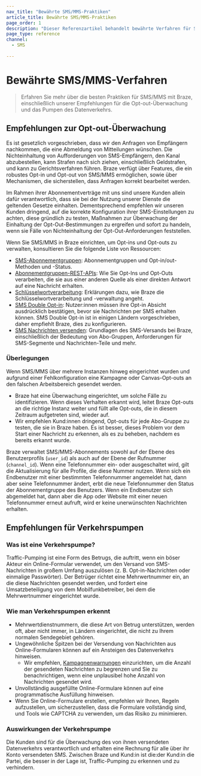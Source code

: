 ```yaml
---
nav_title: "Bewährte SMS/MMS-Praktiken"
article_title: Bewährte SMS/MMS-Praktiken
page_order: 1
description: "Dieser Referenzartikel behandelt bewährte Verfahren für SMS/MMS."
page_type: reference
channel:
  - SMS
  
---
```


# Bewährte SMS/MMS-Verfahren

> Erfahren Sie mehr über die besten Praktiken für SMS/MMS mit Braze, einschließlich unserer Empfehlungen für die Opt-out-Überwachung und das Pumpen des Datenverkehrs.

## Empfehlungen zur Opt-out-Überwachung

Es ist gesetzlich vorgeschrieben, dass wir den Anfragen von Empfängern nachkommen, die eine Abmeldung von Mitteilungen wünschen. Die Nichteinhaltung von Aufforderungen von SMS-Empfängern, den Kanal abzubestellen, kann Strafen nach sich ziehen, einschließlich Geldstrafen, und kann zu Gerichtsverfahren führen. Braze verfügt über Features, die ein robustes Opt-in und Opt-out von SMS/MMS ermöglichen, sowie über Mechanismen, die sicherstellen, dass Anfragen korrekt bearbeitet werden.

Im Rahmen ihrer Abonnementverträge mit uns sind unsere Kunden allein dafür verantwortlich, dass sie bei der Nutzung unserer Dienste die geltenden Gesetze einhalten. Dementsprechend empfehlen wir unseren Kunden dringend, auf die korrekte Konfiguration ihrer SMS-Einstellungen zu achten, diese gründlich zu testen, Maßnahmen zur Überwachung der Einhaltung der Opt-Out-Bestimmungen zu ergreifen und sofort zu handeln, wenn sie Fälle von Nichteinhaltung der Opt-Out-Anforderungen feststellen.

Wenn Sie SMS/MMS in Braze einrichten, um Opt-ins und Opt-outs zu verwalten, konsultieren Sie die folgende Liste von Ressourcen:
* [SMS-Abonnementgruppen]({{site.baseurl}}/user_guide/message_building_by_channel/sms/sms_subscription_group/): Abonnementgruppen und Opt-in/out-Methoden und -Status.
* [Abonnementgruppen-REST-APIs]({{site.baseurl}}/api/endpoints/subscription_groups): Wie Sie Opt-Ins und Opt-Outs verarbeiten, die sie aus einer anderen Quelle als einer direkten Antwort auf eine Nachricht erhalten.
* [Schlüsselwortverarbeitung]({{site.baseurl}}/user_guide/message_building_by_channel/sms/keywords): Erklärungen dazu, wie Braze die Schlüsselwortverarbeitung und -verwaltung angeht.
* [SMS Double Opt-in]({{site.baseurl}}/user_guide/message_building_by_channel/sms/keywords/sms_double_opt_in/): Nutzer:innen müssen ihre Opt-in Absicht ausdrücklich bestätigen, bevor sie Nachrichten per SMS erhalten können. SMS Double Opt-in ist in einigen Ländern vorgeschrieben, daher empfiehlt Braze, dies zu konfigurieren.
* [SMS Nachrichten versenden]({{site.baseurl}}/user_guide/message_building_by_channel/sms/sms_setup/sms_sending/): Grundlagen des SMS-Versands bei Braze, einschließlich der Bedeutung von Abo-Gruppen, Anforderungen für SMS-Segmente und Nachrichten-Teile und mehr.

### Überlegungen

Wenn SMS/MMS über mehrere Instanzen hinweg eingerichtet wurden und aufgrund einer Fehlkonfiguration eine Kampagne oder Canvas-Opt-outs an den falschen Arbeitsbereich gesendet werden.

* Braze hat eine Überwachung eingerichtet, um solche Fälle zu identifizieren. Wenn dieses Verhalten erkannt wird, leitet Braze Opt-outs an die richtige Instanz weiter und füllt alle Opt-outs, die in diesem Zeitraum aufgetreten sind, wieder auf.
* Wir empfehlen Kund:innen dringend, Opt-outs für jede Abo-Gruppe zu testen, die sie in Braze haben. Es ist besser, dieses Problem vor dem Start einer Nachricht zu erkennen, als es zu beheben, nachdem es bereits erkannt wurde.

Braze verwaltet SMS/MMS-Abonnements sowohl auf der Ebene des Benutzerprofils (`user_id`) als auch auf der Ebene der Rufnummer (`channel_id`). Wenn eine Telefonnummer ein- oder ausgeschaltet wird, gilt die Aktualisierung für alle Profile, die diese Nummer nutzen. Wenn sich ein Endbenutzer mit einer bestimmten Telefonnummer angemeldet hat, dann aber seine Telefonnummer ändert, erbt die neue Telefonnummer den Status der Abonnementgruppe des Benutzers. Wenn ein Endbenutzer sich abgemeldet hat, dann aber die App oder Website mit einer neuen Telefonnummer erneut aufruft, wird er keine unerwünschten Nachrichten erhalten.

## Empfehlungen für Verkehrspumpen

### Was ist eine Verkehrspumpe?

Traffic-Pumping ist eine Form des Betrugs, die auftritt, wenn ein böser Akteur ein Online-Formular verwendet, um den Versand von SMS-Nachrichten in großem Umfang auszulösen (z. B. Opt-in-Nachrichten oder einmalige Passwörter). Der Betrüger richtet eine Mehrwertnummer ein, an die diese Nachrichten gesendet werden, und fordert eine Umsatzbeteiligung von dem Mobilfunkbetreiber, bei dem die Mehrwertnummer eingerichtet wurde.

### Wie man Verkehrspumpen erkennt

* Mehrwertdienstnummern, die diese Art von Betrug unterstützen, werden oft, aber nicht immer, in Ländern eingerichtet, die nicht zu Ihrem normalen Sendegebiet gehören.
* Ungewöhnliche Spitzen bei der Versendung von Nachrichten aus Online-Formularen können auf ein Ansteigen des Datenverkehrs hinweisen.
    * Wir empfehlen, [Kampagnenwarnungen]({{site.baseurl}}/user_guide/engagement_tools/campaigns/managing_campaigns/campaign_alerts/) einzurichten, um die Anzahl der gesendeten Nachrichten zu begrenzen und Sie zu benachrichtigen, wenn eine unplausibel hohe Anzahl von Nachrichten gesendet wird.
* Unvollständig ausgefüllte Online-Formulare können auf eine programmatische Ausfüllung hinweisen.
* Wenn Sie Online-Formulare erstellen, empfehlen wir Ihnen, Regeln aufzustellen, um sicherzustellen, dass die Formulare vollständig sind, und Tools wie CAPTCHA zu verwenden, um das Risiko zu minimieren.

### Auswirkungen der Verkehrspumpe

Die Kunden sind für die Überwachung des von ihnen versendeten Datenverkehrs verantwortlich und erhalten eine Rechnung für alle über ihr Konto versendeten SMS. Zwischen Braze und Kund:in ist die:der Kund:in die Partei, die besser in der Lage ist, Traffic-Pumping zu erkennen und zu verhindern.

